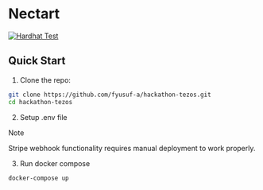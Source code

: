# Nectart

[![Hardhat Test](https://github.com/fyusuf-a/hackathon-tezos/actions/workflows/hardhat.yml/badge.svg)](https://github.com/fyusuf-a/hackathon-tezos/actions/workflows/hardhat.yml)

## Quick Start
1. Clone the repo:
```bash
git clone https://github.com/fyusuf-a/hackathon-tezos.git
cd hackathon-tezos
```
2. Setup .env file

> [!NOTE]
> Stripe webhook functionality requires manual deployment to work properly.

3. Run docker compose
```bash
docker-compose up
```
